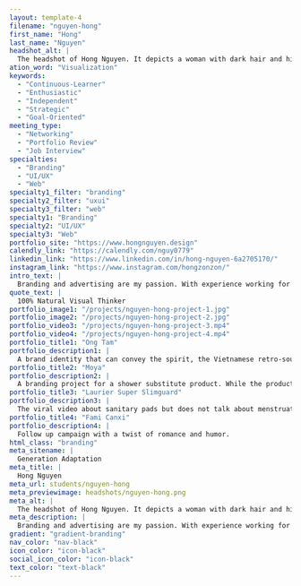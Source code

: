 ```yaml
---
layout: template-4
filename: "nguyen-hong"
first_name: "Hong"
last_name: "Nguyen"
headshot_alt: |
  The headshot of Hong Nguyen. It depicts a woman with dark hair and highlights smiling. She is wearing a dark turtle-neck shirt with her arms crossed.
ation_word: "Visualization"
keywords:
  - "Continuous-Learner"
  - "Enthusiastic"
  - "Independent"
  - "Strategic"
  - "Goal-Oriented"
meeting_type:
  - "Networking"
  - "Portfolio Review"
  - "Job Interview"
specialties:
  - "Branding"
  - "UI/UX"
  - "Web"
specialty1_filter: "branding"
specialty2_filter: "uxui"
specialty3_filter: "web"
specialty1: "Branding"
specialty2: "UI/UX"
specialty3: "Web"
portfolio_site: "https://www.hongnguyen.design"
calendly_link: "https://calendly.com/nguy0779"
linkedin_link: "https://www.linkedin.com/in/hong-nguyen-6a2705170/"
instagram_link: "https://www.instagram.com/hongzonzon/"
intro_text: |
  Branding and advertising are my passion. With experience working for agencies, organizations for the past years, I believe there is always a creative way to solve a problem even if it is just a mediocre problem.
quote_text: |
  100% Natural Visual Thinker
portfolio_image1: "/projects/nguyen-hong-project-1.jpg"
portfolio_image2: "/projects/nguyen-hong-project-2.jpg"
portfolio_video3: "/projects/nguyen-hong-project-3.mp4"
portfolio_video4: "/projects/nguyen-hong-project-4.mp4"
portfolio_title1: "Ong Tam"
portfolio_description1: |
  A brand identity that can convey the spirit, the Vietnamese retro-soul but still relevant to the modern days.
portfolio_title2: "Moya"
portfolio_description2: |
  A branding project for a shower substitute product. While the product is still being developed, a brand identity system that needs to be created has all flexibility and creative freedom.
portfolio_title3: "Laurier Super Slimguard"
portfolio_description3: |
  The viral video about sanitary pads but does not talk about menstruation, tiredness, exhausting.
portfolio_title4: "Fami Canxi"
portfolio_description4: |
  Follow up campaign with a twist of romance and humor.
html_class: "branding"
meta_sitename: |
  Generation Adaptation
meta_title: |
  Hong Nguyen
meta_url: students/nguyen-hong
meta_previewimage: headshots/nguyen-hong.png
meta_alt: |
  The headshot of Hong Nguyen. It depicts a woman with dark hair and highlights smiling. She is wearing a dark turtle-neck shirt with her arms crossed.
meta_description: |
  Branding and advertising are my passion. With experience working for agencies, organizations for the past years, I believe there is always a creative way to solve a problem even if it is just a mediocre problem.
gradient: "gradient-branding"
nav_color: "nav-black"
icon_color: "icon-black"
social_icon_color: "icon-black"
text_color: "text-black"
---
```

